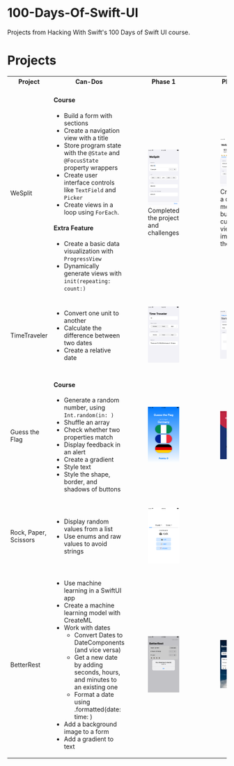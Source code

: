 # 100-Days-Of-Swift-UI
Projects from Hacking With Swift's 100 Days of Swift UI course.

# Projects

 <table>
  <tr>
    <th>Project</th>
    <th>Can-Dos</th>
    <th>Phase 1</th>
    <th>Phase 2</th>
  </tr>
  <tr>
    <td>WeSplit</td>
    <td>
      <h4>Course</h3>
      <ul>
        <li>Build a form with sections</li>
        <li>Create a navigation view with a title </li>
        <li>Store program state with the <code>@State</code> and <code>@FocusState</code> property wrappers</li>
        <li>Create user interface controls like <code>TextField</code> and <code>Picker</code></li>
        <li>Create views in a loop using <code>ForEach</code>.</li>
      </ul>
      <h4>Extra Feature</h3>
      <ul>
        <li>Create a basic data visualization with <code>ProgressView</code></li>
        <li>Dynamically generate views with <code>init(repeating: count:)</code></li>
      </ul>
    </td>
    <td>
      <figure>
        <img 
           src="https://github.com/biomedicalmuse/100-Days-Of-Swift-UI/blob/master/01%20-%20WeSplit/Screenshots/phase-1-screenshot.png"
            width="220"
       />
      <figcaption>Completed the project and challenges</figcaption>
      </figure>
    </td>
    <td>
      <figure>
        <img 
           src="https://github.com/biomedicalmuse/100-Days-Of-Swift-UI/blob/master/01%20-%20WeSplit/Screenshots/phase-2-screenshot.png"
           width="220"
       />
      <figcaption>Created a data model, built custom views, improved the UX</figcaption>
      </figure>
    </td>
  </tr>
  <tr>
    <td>TimeTraveler</td>
    <td>
      <ul>
        <li>Convert one unit to another</li>
        <li>Calculate the difference between two dates</li>
        <li>Create a relative date</li>
      </ul>
    </td>
    <td>
      <figure>
        <img 
           src="https://github.com/biomedicalmuse/100-Days-Of-Swift-UI/blob/master/02%20-%20TimeTraveler/Screenshots/phase-1.png"
            width="220"
       />
      </figure>
    </td>
    <td>
      <figure>
        <img 
           src="https://github.com/biomedicalmuse/100-Days-Of-Swift-UI/blob/master/02%20-%20TimeTraveler/Screenshots/phase-2.png"
           width="220"
       />
      </figure>
    </td>
  </tr>
 <tr>
    <td>Guess the Flag</td>
    <td>
      <h4>Course</h3>
      <ul>
       <li>Generate a random number, using <code>Int.random(in: )</code></li>
       <li>Shuffle an array</li>
       <li>Check whether two properties match</li>
       <li>Display feedback in an alert</li>
       <li>Create a gradient</li>
       <li>Style text</li>
       <li>Style the shape, border, and shadows of buttons</li>
      </ul>
    </td>
    <td>
      <figure>
        <img 
           src="https://github.com/biomedicalmuse/100-Days-Of-Swift-UI/blob/master/03%20-%20GuessTheFlag/Screenshots/phase-1.png"
            width="220"
       />
      </figure>
    </td>
    <td>
      <figure>
        <img 
           src="https://github.com/biomedicalmuse/100-Days-Of-Swift-UI/blob/master/03%20-%20GuessTheFlag/Screenshots/phase-2.png"
           width="220"
       />
      </figure>
    </td>
  </tr>
 <tr>
    <td>Rock, Paper, Scissors</td>
    <td>
     <ul>
      <li>Display random values from a list</li>
      <li>Use enums and raw values to avoid strings</li>
     </ul>
    </td>
    <td>
      <figure>
        <img 
           src="https://github.com/biomedicalmuse/100-Days-Of-Swift-UI/blob/master/05%20-%20RockPaperScissors/Screenshots/phase-1.png"
            width="220"
       />
      </figure>
    </td>
    <td>
    </td>
  </tr>
 <tr>
    <td>BetterRest</td>
    <td>
     <ul>
      <li>Use machine learning in a SwiftUI app</li>
      <li>Create a machine learning model with CreateML </li>
      <li>Work with dates 
       <ul>
           <li>Convert Dates to DateComponents (and vice versa) </li>
           <li>Get a new date by adding seconds, hours, and minutes to an existing one</li>
           <li>Format a date using .formatted(date: time: )</li>
       </ul>
      </li>
      <li>Add a background image to a form</li>
      <li>Add a gradient to text</li>
     </ul>
    </td>
    <td>
      <figure>
        <img 
           src="https://github.com/biomedicalmuse/100-Days-Of-Swift-UI/blob/master/06%20-%20BetterRest/Screenshots/phase-1.png"
            width="220"
       />
      </figure>
    </td>
  <td>
      <figure>
        <img 
           src="https://github.com/biomedicalmuse/100-Days-Of-Swift-UI/blob/master/06%20-%20BetterRest/Screenshots/phase-2.png"
            width="220"
       />
      </figure>
    </td>
    <td>
    </td>
  </tr>
</table> 
